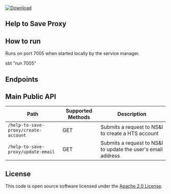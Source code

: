 
[ ![Download](https://api.bintray.com/packages/hmrc/releases/help-to-save-proxy/images/download.svg) ](https://bintray.com/hmrc/releases/help-to-save-proxy/_latestVersion)

## Help to Save Proxy

## How to run

Runs on port 7005 when started locally by the service manager.

sbt "run 7005"

## Endpoints

## Main Public API

| Path                                                          | Supported Methods | Description  |
| --------------------------------------------------------------| ------------------| ------------ |
|`/help-to-save-proxy/create-account`                           |        GET        | Submits a request to NS&I to create a HTS account|
|`/help-to-save-proxy/update-email`                             |        GET        | Submits a request to NS&I to update the user's email address|

License
---

This code is open source software licensed under the [Apache 2.0 License]("http://www.apache.org/licenses/LICENSE-2.0.html").
